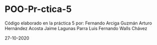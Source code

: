 # POO-Pr-ctica-5

Código elaborado en la práctica 5 por:
  Fernando Arciga Guzmán 
  Arturo Hernández Acosta
  Jaime Lagunas Parra
  Luis Fernando Walls Chávez

27-10-2020
